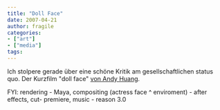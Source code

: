 ```yaml
---
title: "Doll Face"
date: 2007-04-21
author: fragile
categories:
- ["art"]
- ["media"]
tags:
---
```

Ich stolpere gerade über eine schöne Kritik am gesellschaftlichen status quo. Der Kurzfilm "doll face" <a href="http://www.betweenframes.com/bio.htm" title="Andy Huang" target="_blank">von Andy Huang</a>.
<center>
<object height="350" width="425">
<param name="movie" value="http://www.youtube.com/v/zl6hNj1uOkY"></param>
<param name="wmode" value="transparent"></param><ibed type="application/x-shockwave-flash" wmode="transparent" width="425" height="350"></ibed>

</object> </center>

FYI: rendering - Maya, compositing (actress face ^ enviroment) - after effects, cut- premiere, music - reason 3.0